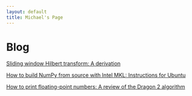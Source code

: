 ```yaml
---
layout: default
title: Michael's Page
---
```


# Blog

[Sliding window Hilbert transform: A derivation](./blog/2023-10-09-sliding-window-hilbert-transform.md)

[How to build NumPy from source with Intel MKL: Instructions for Ubuntu](./blog/2023-10-07-how-to-build-numpy-from-source-with-intel-mkl.md)

[How to print floating-point numbers: A review of the Dragon 2 algorithm](./blog/2023-03-26-how-to-print-floating-point-numbers.md)
